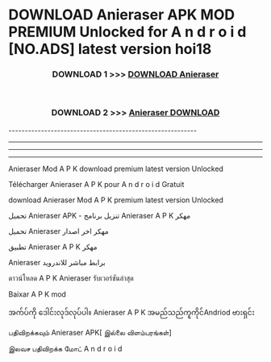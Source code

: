 # DOWNLOAD Anieraser  APK MOD PREMIUM Unlocked for A n d r o i d [NO.ADS] latest version hoi18 



<div align="center">

<h3>DOWNLOAD 1 >>> <a href="https://getmod2.web.app/?judul=Anieraser ">DOWNLOAD Anieraser </a></h3><br>

<h3>DOWNLOAD 2 >>> <a href="https://getmod2.web.app/?judul=Anieraser ">Anieraser  DOWNLOAD </a></h3>

</div>
----------------------------------------------------------

----------------------------------------------------------

----------------------------------------------------------

----------------------------------------------------------

Anieraser  Mod A P K download premium latest version Unlocked

Télécharger Anieraser  A P K pour A n d r o i d Gratuit

download Anieraser  Mod A P K premium latest version Unlocked

تحميل Anieraser  APK - تنزيل برنامج Anieraser  A P K مهكر

تحميل Anieraser  مهكر اخر اصدار

تطبيق Anieraser  A P K مهكر

Anieraser  برابط مباشر للاندرويد

ดาวน์โหลด A P K Anieraser  รับเวอร์ชันล่าสุด

Baixar A P K mod

အက်ပ်ကို ဒေါင်းလုဒ်လုပ်ပါ။ Anieraser  A P K အမည်သည်ကူကိုင်Andriod ဗားရှင်း

பதிவிறக்கவும் Anieraser  APK[ இல்லை விளம்பரங்கள்] 
 
இலவச பதிவிறக்க மோட் A n d r o i d



